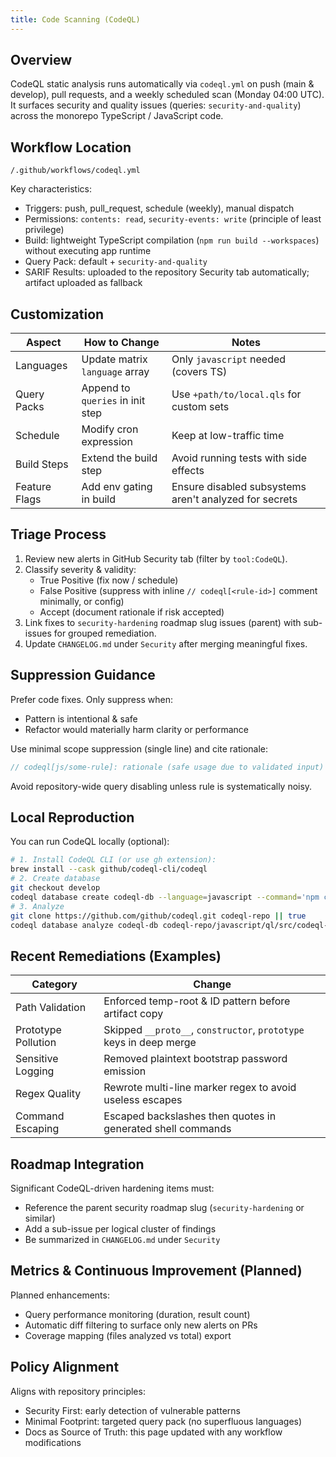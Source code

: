 ```yaml
---
title: Code Scanning (CodeQL)
---
```


## Overview

CodeQL static analysis runs automatically via `codeql.yml` on push (main & develop), pull requests, and a weekly scheduled scan (Monday 04:00 UTC). It surfaces security and quality issues (queries: `security-and-quality`) across the monorepo TypeScript / JavaScript code.

## Workflow Location

`/.github/workflows/codeql.yml`

Key characteristics:

- Triggers: push, pull_request, schedule (weekly), manual dispatch
- Permissions: `contents: read`, `security-events: write` (principle of least privilege)
- Build: lightweight TypeScript compilation (`npm run build --workspaces`) without executing app runtime
- Query Pack: default + `security-and-quality`
- SARIF Results: uploaded to the repository Security tab automatically; artifact uploaded as fallback

## Customization

| Aspect        | How to Change                    | Notes                                                  |
| ------------- | -------------------------------- | ------------------------------------------------------ |
| Languages     | Update matrix `language` array   | Only `javascript` needed (covers TS)                   |
| Query Packs   | Append to `queries` in init step | Use `+path/to/local.qls` for custom sets               |
| Schedule      | Modify cron expression           | Keep at low-traffic time                               |
| Build Steps   | Extend the build step            | Avoid running tests with side effects                  |
| Feature Flags | Add env gating in build          | Ensure disabled subsystems aren't analyzed for secrets |

## Triage Process

1. Review new alerts in GitHub Security tab (filter by `tool:CodeQL`).
2. Classify severity & validity:
   - True Positive (fix now / schedule)
   - False Positive (suppress with inline `// codeql[<rule-id>]` comment minimally, or config)
   - Accept (document rationale if risk accepted)
3. Link fixes to `security-hardening` roadmap slug issues (parent) with sub-issues for grouped remediation.
4. Update `CHANGELOG.md` under `Security` after merging meaningful fixes.

## Suppression Guidance

Prefer code fixes. Only suppress when:

- Pattern is intentional & safe
- Refactor would materially harm clarity or performance

Use minimal scope suppression (single line) and cite rationale:

```ts
// codeql[js/some-rule]: rationale (safe usage due to validated input)
```

Avoid repository-wide query disabling unless rule is systematically noisy.

## Local Reproduction

You can run CodeQL locally (optional):

```bash
# 1. Install CodeQL CLI (or use gh extension):
brew install --cask github/codeql-cli/codeql
# 2. Create database
git checkout develop
codeql database create codeql-db --language=javascript --command='npm ci && npm run build --workspaces'
# 3. Analyze
git clone https://github.com/github/codeql.git codeql-repo || true
codeql database analyze codeql-db codeql-repo/javascript/ql/src/codeql-suites/javascript-code-scanning.qls --format sarifv2.1.0 --output results.sarif
```

## Recent Remediations (Examples)

| Category            | Change                                                             |
| ------------------- | ------------------------------------------------------------------ |
| Path Validation     | Enforced temp-root & ID pattern before artifact copy               |
| Prototype Pollution | Skipped `__proto__`, `constructor`, `prototype` keys in deep merge |
| Sensitive Logging   | Removed plaintext bootstrap password emission                      |
| Regex Quality       | Rewrote multi-line marker regex to avoid useless escapes           |
| Command Escaping    | Escaped backslashes then quotes in generated shell commands        |

## Roadmap Integration

Significant CodeQL-driven hardening items must:

- Reference the parent security roadmap slug (`security-hardening` or similar)
- Add a sub-issue per logical cluster of findings
- Be summarized in `CHANGELOG.md` under `Security`

## Metrics & Continuous Improvement (Planned)

Planned enhancements:

- Query performance monitoring (duration, result count)
- Automatic diff filtering to surface only new alerts on PRs
- Coverage mapping (files analyzed vs total) export

## Policy Alignment

Aligns with repository principles:

- Security First: early detection of vulnerable patterns
- Minimal Footprint: targeted query pack (no superfluous languages)
- Docs as Source of Truth: this page updated with any workflow modifications
